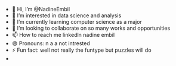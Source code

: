 - 👋 Hi, I’m @NadineEmbil
- 👀 I’m interested in data science and analysis 
- 🌱 I’m currently learning computer science as a major
- 💞️ I’m looking to collaborate on so many works and opportunities
- 📫 How to reach me linkedln nadine embil
- 😄 Pronouns: n a a not intrested 
- ⚡ Fun fact: well not really the funtype but puzzles will do
- 

<!---
NadineEmbil/NadineEmbil is a ✨ special ✨ repository because its `README.md` (this file) appears on your GitHub profile.
You can click the Preview link to take a look at your changes.
--->
